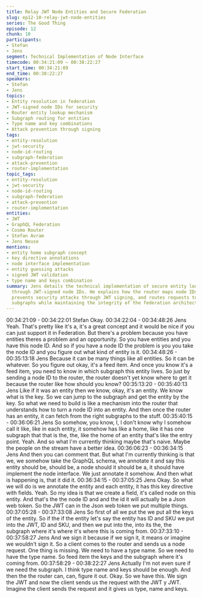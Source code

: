 ```yaml
---
title: Relay JWT Node Entities and Secure Federation
slug: ep12-10-relay-jwt-node-entities
series: The Good Thing
episode: 12
chunk: 10
participants:
- Stefan
- Jens
segment: Technical Implementation of Node Interface
timecode: 00:34:21:09 – 00:38:22:27
start_time: 00:34:21:09
end_time: 00:38:22:27
speakers:
- Stefan
- Jens
topics:
- Entity resolution in federation
- JWT-signed node IDs for security
- Router entity lookup mechanism
- Subgraph routing for entities
- Type name and key combinations
- Attack prevention through signing
tags:
- entity-resolution
- jwt-security
- node-id-routing
- subgraph-federation
- attack-prevention
- router-implementation
topic_tags:
- entity-resolution
- jwt-security
- node-id-routing
- subgraph-federation
- attack-prevention
- router-implementation
entities:
- JWT
- GraphQL Federation
- Cosmo Router
- Stefan Avram
- Jens Neuse
mentions:
- entity home subgraph concept
- key directive annotations
- node interface implementation
- entity guessing attacks
- signed JWT validation
- type name and keys combination
summary: Jens details the technical implementation of secure entity lookup in federation
  through JWT-signed node IDs. He explains how the router maps node IDs to entities,
  prevents security attacks through JWT signing, and routes requests to the correct
  subgraphs while maintaining the integrity of the federation architecture.
---
```


00:34:21:09 - 00:34:22:01
Stefan
Okay.
00:34:22:04 - 00:34:48:26
Jens
Yeah. That's pretty like it's a, it's a great concept and it would be nice if you can just support it in
Federation. But there's a problem because you have entities theres a problem and an
opportunity. So you have entities and you have this node ID. And so if you have a node ID the
problem is you you take the node ID and you figure out what kind of entity is it.
00:34:48:26 - 00:35:13:18
Jens
Because it can be many things like all entities. So it can be whatever. So you figure out okay, it's
a feed item. And once you know it's a feed item, you need to know in which subgraph this entity
lives. So just by sending a node ID to the router, the router doesn't yet know where to get it
because the router like how should you know?
00:35:13:20 - 00:35:40:13
Jens
Like if it was an entity then we know, okay, it's an entity. We know what is the key. So we can
jump to the subgraph and get the entity by the key. So what we need to build is like a
mechanism into the router that understands how to turn a node ID into an entity. And then once
the router has an entity, it can fetch from the right subgraphs to the stuff.
00:35:40:15 - 00:36:06:21
Jens
So somehow, you know, I, I don't know why I somehow call it like, like in each entity, it somehow
has like a home, like it has one subgraph that that is the, the, like the home of an entity that's
like the entry point. Yeah. And so what I'm currently thinking maybe that's naive. Maybe the
people on the stream have a better idea.
00:36:06:23 - 00:36:34:15
Jens
And then you can comment that. But what I'm currently thinking is that we, we somehow take
the GraphQL schema, we annotate it and say this entity should be, should be, a node should it
should be a, it should have implement the node interface. We just annotate it somehow. And
then what is happening is, that it did it.
00:36:34:15 - 00:37:05:25
Jens
Okay. So what we will do is we annotate the entity and each entity, it has this key directive with
fields. Yeah. So my idea is that we create a field, it's called node on this entity. And that's the the
node ID and and the id it will actually be a Json web token. So the JWT can in the Json web
token we put multiple things.
00:37:05:28 - 00:37:33:08
Jens
So first of all we put the we put all the keys of the entity. So if the if the entity let's say the entity
has ID and SKU we put into the JWT, ID and SKU, and then we put into the, into its the, the
subgraph where it's where it's where this is coming from.
00:37:33:10 - 00:37:58:27
Jens
And we sign it because if we sign it, it means or imagine we wouldn't sign it. So a client comes
to the router and sends us a node request. One thing is missing. We need to have a type name.
So we need to have the type name. So feed item the keys and the subgraph where it's coming
from.
00:37:58:29 - 00:38:22:27
Jens
Actually I'm not even sure if we need the subgraph. I think type name and keys should be
enough. And then the the router can, can, figure it out. Okay. So we have this. We sign the JWT
and now the client sends us the request with the JWT y JWT. Imagine the client sends the
request and it gives us type, name and keys.